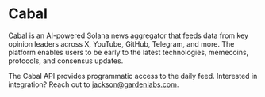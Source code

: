 # Cabal

[Cabal](https://cabal.so) is an AI-powered Solana news aggregator that feeds data from key opinion leaders across X, YouTube, GitHub, Telegram, and more. The platform enables users to be early to the latest technologies, memecoins, protocols, and consensus updates.

The Cabal API provides programmatic access to the daily feed. Interested in integration? Reach out to jackson@gardenlabs.com.
